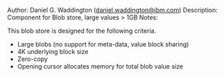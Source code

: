 Author: Daniel G. Waddington (daniel.waddington@ibm.com)
Description: Component for Blob store, large values > 1GB
Notes:

This blob store is designed for the following criteria.

* Large blobs (no support for meta-data, value block sharing)
* 4K underlying block size
* Zero-copy
* Opening cursor allocates memory for total blob value size


